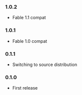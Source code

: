 ### 1.0.2

* Fable 1.1 compat

### 1.0.1

* Fable 1.0 compat

### 0.1.1

* Switching to source distribution

### 0.1.0

* First release
